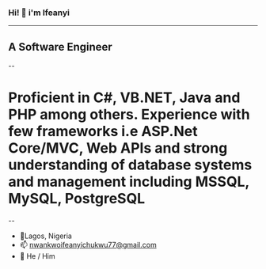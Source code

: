 ### Hi! 👋 i'm Ifeanyi
---
## A Software Engineer
--
# Proficient in C#, VB.NET, Java and PHP among others. Experience with few frameworks i.e ASP.Net Core/MVC, Web APIs and strong understanding of database systems and management including MSSQL, MySQL, PostgreSQL

--
 - 📍Lagos, Nigeria
 - 📫 nwankwoifeanyichukwu77@gmail.com
 - 👨 He / Him

<!--
**Hollandkid/Hollandkid** is a ✨ _special_ ✨ repository because its `README.md` (this file) appears on your GitHub profile.

Here are some ideas to get you started:

- 🔭 I’m currently working on ...
- 🌱 I’m currently learning ...
- 👯 I’m looking to collaborate on ...
- 🤔 I’m looking for help with ...
- 💬 Ask me about ...
- 📫 How to reach me: ...
- 😄 Pronouns: ...
- ⚡ Fun fact: ...
-->
